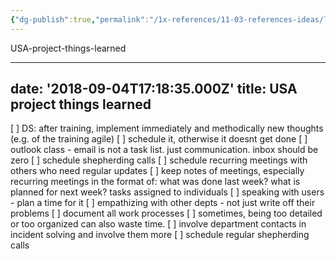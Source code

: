 ```yaml
---
{"dg-publish":true,"permalink":"/1x-references/11-03-references-ideas/lessons-learned-from-1-year-in-usa/","dgHomeLink":true,"dgPassFrontmatter":false,"dgShowBacklinks":true,"dgShowLocalGraph":false,"dgShowInlineTitle":true}
---
```




USA-project-things-learned

---
date: '2018-09-04T17:18:35.000Z'
title: USA project things learned
---

[ ] DS: after training, implement immediately and methodically new thoughts (e.g. of the training agile)
[ ] schedule it, otherwise it doesnt get done
[ ] outlook class - email is not a task list. just communication. inbox should be zero
[ ] schedule shepherding calls
[ ] schedule recurring meetings with others who need regular updates
[ ] keep notes of meetings, especially recurring meetings in the format of: what was done last week? what is planned for next week? tasks assigned to individuals
[ ] speaking with users - plan a time for it
[ ] empathizing with other depts - not just write off their problems
[ ] document all work processes
[ ] sometimes, being too detailed or too organized can also waste time.
[ ] involve department contacts in incident solving and involve them more
[ ] schedule regular shepherding calls